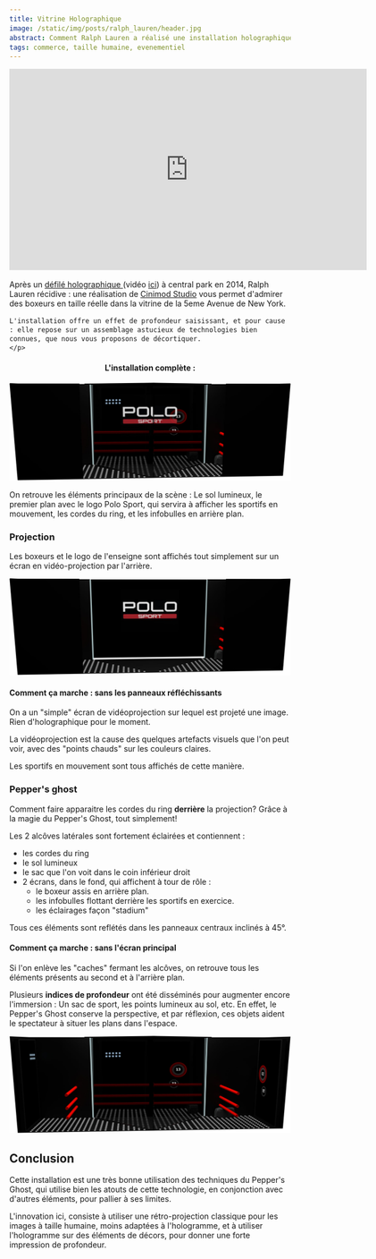 ```yaml
---
title: Vitrine Holographique
image: /static/img/posts/ralph_lauren/header.jpg
abstract: Comment Ralph Lauren a réalisé une installation holographique en vitrine
tags: commerce, taille humaine, evenementiel
---
```

<div class="row">
  <div class="col-md-6">
    <div class="embed-responsive embed-responsive-16by9">
    <iframe src="https://player.vimeo.com/video/138104608?title=0&byline=0&portrait=0" width="640" height="360" frameborder="0" webkitallowfullscreen mozallowfullscreen allowfullscreen></iframe>
    </div>
  </div>
  <div class="col-md-6">
    <p>
    Après un <a  href="http://www.lexpress.fr/styles/mode/defiles-fashion-week/defiles/video-ralph-lauren-organise-un-defile-holographique-a-central-park_1574611.html" >
      défilé holographique
    </a> (vidéo <a href="https://www.youtube.com/watch?v=c3n8j2uWA8o"> ici</a>) à central park en 2014, Ralph Lauren récidive : une réalisation de <a href="http://cinimodstudio.com/portfolio/ralph-lauren-holographic-window-display/">Cinimod Studio</a> vous permet d'admirer des boxeurs en taille réelle dans la vitrine de la 5eme Avenue de New York.
    </p>
    <p>

    L'installation offre un effet de profondeur saisissant, et pour cause : elle repose sur un assemblage astucieux de technologies bien connues, que nous vous proposons de décortiquer.
    </p>
  </div>
</div>




<center>
<h4>L'installation complète :</h4>
<img class="img-responsive" src="/static/img/posts/ralph_lauren/ralph_lauren_full.jpg" title="schema de l'installation" alt="représentation schématique de l'installation holographique en vitrine par Ralph Lauren sur la 5e Avenue à New York">
</center>

On retrouve les éléments principaux de la scène : Le sol lumineux, le premier plan avec le logo Polo Sport, qui servira à afficher les sportifs en mouvement, les cordes du ring, et les infobulles en arrière plan.

### Projection

Les boxeurs et le logo de l'enseigne sont affichés tout simplement sur un écran en vidéo-projection par l'arrière.

<div class="row">
  <div class="col-md-6">


  <img title="Vitrine sans miroirs" class="img-responsive" src="/static/img/posts/ralph_lauren/ralph_lauren_no_glass.jpg" alt="La vitrine holographique New Yorkaise Ralph Lauren sans ses miroirs réfléchissants">
  </div>
  <div class="col-md-6">
    <h4>Comment ça marche : sans les panneaux réfléchissants</h4>
    <p>
    On a un "simple" écran de vidéoprojection sur lequel est projeté une image. Rien d'holographique pour le moment.
    </p>
    <p>
    La vidéoprojection est la cause des quelques artefacts visuels que l'on peut voir, avec des "points chauds" sur les couleurs claires.
    </p>

  </div>
</div>



Les sportifs en mouvement sont tous affichés de cette manière.

### Pepper's ghost

Comment faire apparaitre les cordes du ring **derrière** la projection? Grâce à la magie du Pepper's Ghost, tout simplement!

Les 2 alcôves latérales sont fortement éclairées et contiennent :

- les cordes du ring
- le sol lumineux
- le sac que l'on voit dans le coin inférieur droit
- 2 écrans, dans le fond, qui affichent à tour de rôle :
  - le boxeur assis en  arrière plan.
  - les infobulles flottant derrière les sportifs en exercice.
  - les éclairages façon "stadium"

Tous ces éléments sont reflétés dans les panneaux centraux inclinés à 45°.

<div class="row">
  <div class="col-md-6">
    <h4>Comment ça marche : sans l'écran principal</h4>
    <p>
    Si l'on enlève les "caches" fermant les alcôves, on retrouve tous les éléments présents au second et à l'arrière plan.
    </p>
    <p>
    Plusieurs <b>indices de profondeur</b> ont été disséminés pour augmenter encore l'immersion : Un sac de sport, les points lumineux au sol, etc. En effet, le Pepper's Ghost conserve la perspective, et par réflexion, ces objets aident le spectateur à situer les plans dans l'espace.
    </p>
  </div>
  <div class="col-md-6">
    <img class="img-responsive" src="/static/img/posts/ralph_lauren/ralph_lauren_no_screen.jpg" title="Vitrine sans écran arrière" alt="La vitrine holographique de Ralph Lauren à New York, sans son écran arrière">
  </div>
</div>

## Conclusion

Cette installation est une très bonne utilisation des techniques du Pepper's Ghost, qui utilise bien les atouts de cette technologie, en conjonction avec d'autres éléments, pour pallier à ses limites.

L'innovation ici, consiste à utiliser une rétro-projection classique pour les images à taille humaine, moins adaptées à l'hologramme, et à utiliser l'hologramme sur des éléments de décors, pour donner une forte impression de profondeur.
